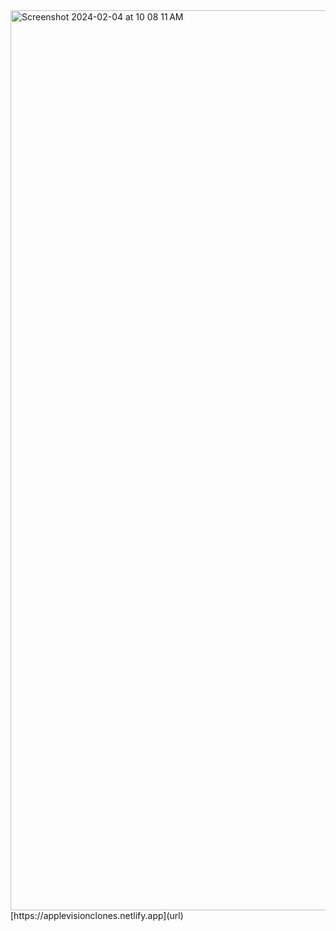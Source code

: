 <img width="1440" alt="Screenshot 2024-02-04 at 10 08 11 AM" src="https://github.com/anushadk13/applevisionclone/assets/122234698/91f2282d-6ffa-45b1-8224-31b5de07eef7">
[https://applevisionclones.netlify.app](url)
